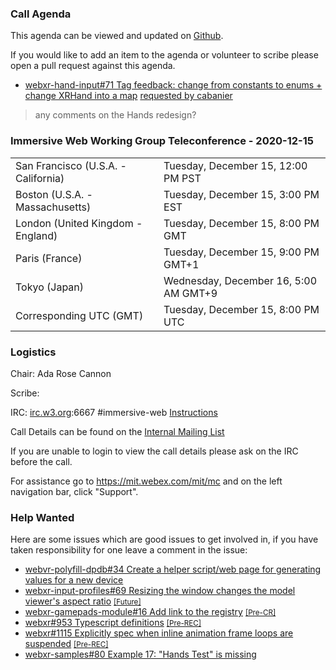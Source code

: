 ### Call Agenda

This agenda can be viewed and updated on [Github](https://github.com/immersive-web/administrivia/blob/main/meetings/wg/2020-12-15-Immersive_Web_Working_Group_Teleconference-agenda.md).

If you would like to add an item to the agenda or volunteer to scribe please open a pull request against this agenda.

* [webxr-hand-input#71 Tag feedback: change from constants to enums + change XRHand into a map](https://github.com/immersive-web/webxr-hand-input/pull/71) [requested by cabanier](https://github.com/immersive-web/webxr-hand-input/pull/71#issuecomment-743339390)
> any comments on the Hands redesign?

### Immersive Web Working Group Teleconference - 2020-12-15

<table>
<tr><td> San Francisco (U.S.A. - California) <td> Tuesday, December 15, 12:00 PM PST
<tr><td> Boston (U.S.A. - Massachusetts) <td> Tuesday, December 15, 3:00 PM EST
<tr><td> London (United Kingdom - England) <td> Tuesday, December 15, 8:00 PM GMT
<tr><td> Paris (France) <td> Tuesday, December 15, 9:00 PM GMT+1
<tr><td> Tokyo (Japan) <td> Wednesday, December 16, 5:00 AM GMT+9
<tr><td> Corresponding UTC (GMT) <td> Tuesday, December 15, 8:00 PM UTC
</table>

### Logistics

Chair: Ada Rose Cannon

Scribe:

IRC: [irc.w3.org](http://irc.w3.org/):6667 #immersive-web [Instructions](https://github.com/immersive-web/administrivia/blob/main/IRC.md)

Call Details can be found on the [Internal Mailing List](https://lists.w3.org/Archives/Member/internal-immersive-web/2019Feb/0002.html)

If you are unable to login to view the call details please ask on the IRC before the call.

For assistance go to https://mit.webex.com/mit/mc  and on the left navigation bar, click "Support".

### Help Wanted

Here are some issues which are good issues to get involved in, if you have taken responsibility for one leave a comment in the issue:

- [webvr-polyfill-dpdb#34 Create a helper script/web page for generating values for a new device](https://github.com/immersive-web/webvr-polyfill-dpdb/issues/34)
- [webxr-input-profiles#69 Resizing the window changes the model viewer's aspect ratio](https://github.com/immersive-web/webxr-input-profiles/issues/69) [<small>[Future]</small>](https://api.github.com/repos/immersive-web/webxr-input-profiles/milestones/4)
- [webxr-gamepads-module#16 Add link to the registry](https://github.com/immersive-web/webxr-gamepads-module/issues/16) [<small>[Pre-CR]</small>](https://api.github.com/repos/immersive-web/webxr-gamepads-module/milestones/1)
- [webxr#953 Typescript definitions](https://github.com/immersive-web/webxr/issues/953) [<small>[Pre-REC]</small>](https://api.github.com/repos/immersive-web/webxr/milestones/16)
- [webxr#1115 Explicitly spec when inline animation frame loops are suspended](https://github.com/immersive-web/webxr/issues/1115) [<small>[Pre-REC]</small>](https://api.github.com/repos/immersive-web/webxr/milestones/16)
- [webxr-samples#80 Example 17: "Hands Test" is missing](https://github.com/immersive-web/webxr-samples/issues/80)


              
